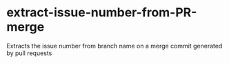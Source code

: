 # extract-issue-number-from-PR-merge
Extracts the issue number from branch name on a merge commit generated by pull requests
